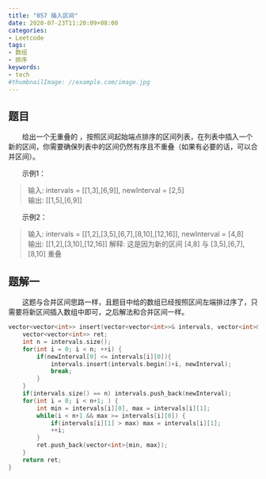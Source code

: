 ```yaml
---
title: "057 插入区间"
date: 2020-07-23T11:20:09+08:00
categories:
- Leetcode
tags:
- 数组
- 排序
keywords:
- tech
#thumbnailImage: //example.com/image.jpg
---
```


<!--more-->
## 题目
　　给出一个无重叠的 ，按照区间起始端点排序的区间列表，在列表中插入一个新的区间，你需要确保列表中的区间仍然有序且不重叠（如果有必要的话，可以合并区间）。

　　示例1：
> 输入: intervals = [[1,3],[6,9]], newInterval = [2,5]  
> 输出: [[1,5],[6,9]]

　　示例2：
> 输入: intervals = [[1,2],[3,5],[6,7],[8,10],[12,16]], newInterval = [4,8]  
> 输出: [[1,2],[3,10],[12,16]]
> 解释: 这是因为新的区间 [4,8] 与 [3,5],[6,7],[8,10] 重叠

## 题解一
　　这题与合并区间思路一样，且题目中给的数组已经按照区间左端排过序了，只需要将新区间插入数组中即可，之后解法和合并区间一样。

```cpp
vector<vector<int>> insert(vector<vector<int>>& intervals, vector<int>& newInterval) {
    vector<vector<int>> ret;
    int n = intervals.size();
    for(int i = 0; i < n; ++i) {
        if(newInterval[0] <= intervals[i][0]){
            intervals.insert(intervals.begin()+i, newInterval);
            break;
        }
    }
    if(intervals.size() == n) intervals.push_back(newInterval);
    for(int i = 0; i < n+1; ) {
        int min = intervals[i][0], max = intervals[i][1];
        while(i < n+1 && max >= intervals[i][0]) {
            if(intervals[i][1] > max) max = intervals[i][1];
            ++i;
        }
        ret.push_back(vector<int>{min, max});
    }
    return ret;
}
```